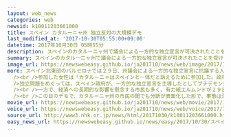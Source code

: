 ```yaml
---
layout: web_news
categories: web
newsid: k10011203661000
title: スペイン カタルーニャ州 独立反対の大規模デモ
last_modified_at: '2017-10-30T05:55:00+09:00'
datetime: 2017年10月30日 05時55分
description: スペインのカタルーニャ州で議会による一方的な独立宣言が可決されたことを受けて、中心都市のバルセロナでは独立に反対する人たちによる大規模なデモが行われ、市民の間でも分断が表面化しています。
summary: スペインのカタルーニャ州で議会による一方的な独立宣言が可決されたことを受けて、中心都市のバルセロナでは独立に反対する人たちによる大規模なデモが行われ、市民の間でも分断が表面化しています。
image_url: https://newswebeasy.github.io/ja201710/news/web/image/2017/10/30/K10011203661_1710300508_1710300510_01_03.jpg
more: スペイン北東部のバルセロナでは２９日、州議会による一方的な独立宣言に抗議する人たちが中心部に繰り出し、大規模なデモを行いました。<br /><br />デモには警察の発表でおよそ３０万人が参加し、スペインの国旗を掲げながら「カタルーニャはスペインの一部だ」などと訴えて、スペイン人の誇りを表す歌を歌い街を練り歩きました。<br
  /><br />参加した女性は「カタルーニャはスペインと一体だと訴えるために参加した。政府による自治権の停止はやむをえない措置だ」と話していました。<br /><br
  />独立問題をめぐっては、スペイン政府が、一方的な独立宣言を主導したとしてプチデモン州首相を解任するなど、直接統治に乗り出しているのに対して、プチデモン氏の地元、ジローナなどでは、市民が独立を後押ししてスペイン政府に徹底抗戦する構えを見せています。<br
  /><br />一方で、経済への長期的な影響を懸念する市民も多く、有力紙エルムンドが２９日に伝えた最新の世論調査では、州議会で独立賛成派の政党を支持すると答えた人が４２．５％、独立反対派の政党を支持する人は４３．４％と、真っ二つに割れています。<br
  /><br />この日のデモで、カタルーニャ州の市民の間でも分断が表面化した形で、事態は深刻さを増しています。
movie_url: https://newswebeasy.github.io/ja201710/news/web/movie/2017/10/30/k10011203661_201710300508_201710300510.mp4
voice_url: https://newswebeasy.github.io/ja201710/news/web/voice/2017/10/30/k10011203661_201710300508_201710300510.mp3
source_url: http://www3.nhk.or.jp/news/html/20171030/k10011203661000.html
easy_news_url: https://newswebeasy.github.io/news/easy/2017/10/30/スペイン-カタルーニャ州で独立に反対するデモ
...
```

